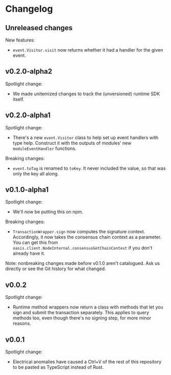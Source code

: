 # Changelog

## Unreleased changes

New features:

- `event.Visitor.visit` now returns whether it had a handler for the given
  event.

## v0.2.0-alpha2

Spotlight change:

- We made unitemized changes to track the (unversioned) runtime SDK itself.

## v0.2.0-alpha1

Spotlight change:

- There's a new `event.Visitor` class to help set up event handlers with type
  help.
  Construct it with the outputs of modules' new `moduleEventHandler`
  functions.

Breaking changes:

- `event.toTag` is renamed to `toKey`.
  It never included the value, so that was only the key all along.

## v0.1.0-alpha1

Spotlight change:

- We'll now be putting this on npm.

Breaking changes:

- `TransactionWrapper.sign` now computes the signature context.
  Accordingly, it now takes the consensus chain context as a parameter.
  You can get this from `oasis.client.NodeInternal.consensusGetChainContext` if
  you don't already have it.

Note: nonbreaking changes made before v0.1.0 aren't catalogued.
Ask us directly or see the Git history for what changed.

## v0.0.2

Spotlight change:

- Runtime method wrappers now return a class with methods that let you sign
  and submit the transaction separately.
  This applies to query methods too, even though there's no signing step, for
  more minor reasons.

## v0.0.1

Spotlight change:

- Electrical anomalies have caused a Ctrl+V of the rest of this repository
  to be pasted as TypeScript instead of Rust.
